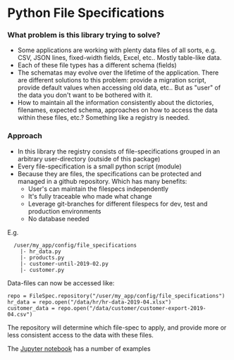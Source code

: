 # Python File Specifications

### What problem is this library trying to solve?

- Some applications are working with plenty data files of all sorts, e.g. CSV,
  JSON lines, fixed-width fields, Excel, etc.. Mostly table-like data.
- Each of these file types has a different schema (fields)
- The schematas may evolve over the lifetime of the application. There are
  different solutions to this problem: provide a migration script, provide
  default values when accessing old data, etc.. But as "user" of the data
  you don't want to be bothered with it.
- How to maintain all the information consistently about the dictories,
  filenames, expected schema, approaches on how to access the data
  within these files, etc.? Something like a registry is needed.


### Approach

- In this library the registry consists of file-specifications grouped
  in an arbitrary user-directory (outside of this package)
- Every file-specification is a small python script (module)
- Because they are files, the specifications can be protected and
  managed in a github repository. Which has many benefits:
  - User's can maintain the filespecs independently
  - It's fully traceable who made what change
  - Leverage git-branches for different filespecs for dev, test and
    production environments
  - No database needed


E.g.
```
  /user/my_app/config/file_specifications
    |- hr_data.py
    |- products.py
    |- customer-until-2019-02.py
    |- customer.py
```

Data-files can now be accessed like:
```
repo = FileSpec.repository("/user/my_app/config/file_specifications")
hr_data = repo.open("/data/hr/hr-data-2019-04.xlsx")
customer_data = repo.open("/data/customer/customer-export-2019-04.csv")
```

The repository will determine which file-spec to apply, and provide
more or less consistent access to the data with these files.

The [Jupyter notebook](url) has a number of examples

